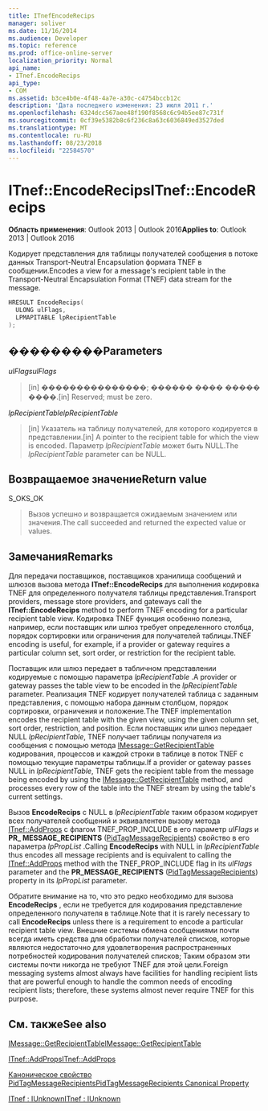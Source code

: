 ```yaml
---
title: ITnefEncodeRecips
manager: soliver
ms.date: 11/16/2014
ms.audience: Developer
ms.topic: reference
ms.prod: office-online-server
localization_priority: Normal
api_name:
- ITnef.EncodeRecips
api_type:
- COM
ms.assetid: b3ce4b0e-4f48-4a7e-a30c-c4754bccb12c
description: 'Дата последнего изменения: 23 июля 2011 г.'
ms.openlocfilehash: 6324dcc567aee48f190f8568c6c94b5ee87c731f
ms.sourcegitcommit: 0cf39e5382b8c6f236c8a63c6036849ed3527ded
ms.translationtype: MT
ms.contentlocale: ru-RU
ms.lasthandoff: 08/23/2018
ms.locfileid: "22584570"
---
```

# <a name="itnefencoderecips"></a><span data-ttu-id="e207b-103">ITnef::EncodeRecips</span><span class="sxs-lookup"><span data-stu-id="e207b-103">ITnef::EncodeRecips</span></span>

  
  
<span data-ttu-id="e207b-104">**Область применения**: Outlook 2013 | Outlook 2016</span><span class="sxs-lookup"><span data-stu-id="e207b-104">**Applies to**: Outlook 2013 | Outlook 2016</span></span> 
  
<span data-ttu-id="e207b-105">Кодирует представления для таблицы получателей сообщения в потоке данных Transport-Neutral Encapsulation формата TNEF в сообщении.</span><span class="sxs-lookup"><span data-stu-id="e207b-105">Encodes a view for a message's recipient table in the Transport-Neutral Encapsulation Format (TNEF) data stream for the message.</span></span>
  
```cpp
HRESULT EncodeRecips(
  ULONG ulFlags,
  LPMAPITABLE lpRecipientTable
);
```

## <a name="parameters"></a><span data-ttu-id="e207b-106">���������</span><span class="sxs-lookup"><span data-stu-id="e207b-106">Parameters</span></span>

 <span data-ttu-id="e207b-107">_ulFlags_</span><span class="sxs-lookup"><span data-stu-id="e207b-107">_ulFlags_</span></span>
  
> <span data-ttu-id="e207b-108">[in] ���������������; ������ ���� ����� ����.</span><span class="sxs-lookup"><span data-stu-id="e207b-108">[in] Reserved; must be zero.</span></span>
    
 <span data-ttu-id="e207b-109">_lpRecipientTable_</span><span class="sxs-lookup"><span data-stu-id="e207b-109">_lpRecipientTable_</span></span>
  
> <span data-ttu-id="e207b-110">[in] Указатель на таблицу получателей, для которого кодируется в представлении.</span><span class="sxs-lookup"><span data-stu-id="e207b-110">[in] A pointer to the recipient table for which the view is encoded.</span></span> <span data-ttu-id="e207b-111">Параметр _lpRecipientTable_ может быть NULL.</span><span class="sxs-lookup"><span data-stu-id="e207b-111">The  _lpRecipientTable_ parameter can be NULL.</span></span> 
    
## <a name="return-value"></a><span data-ttu-id="e207b-112">Возвращаемое значение</span><span class="sxs-lookup"><span data-stu-id="e207b-112">Return value</span></span>

<span data-ttu-id="e207b-113">S_OK</span><span class="sxs-lookup"><span data-stu-id="e207b-113">S_OK</span></span> 
  
> <span data-ttu-id="e207b-114">Вызов успешно и возвращается ожидаемым значением или значения.</span><span class="sxs-lookup"><span data-stu-id="e207b-114">The call succeeded and returned the expected value or values.</span></span>
    
## <a name="remarks"></a><span data-ttu-id="e207b-115">Замечания</span><span class="sxs-lookup"><span data-stu-id="e207b-115">Remarks</span></span>

<span data-ttu-id="e207b-116">Для передачи поставщиков, поставщиков хранилища сообщений и шлюзов вызова метода **ITnef::EncodeRecips** для выполнения кодировка TNEF для определенного получателя таблицы представления.</span><span class="sxs-lookup"><span data-stu-id="e207b-116">Transport providers, message store providers, and gateways call the **ITnef::EncodeRecips** method to perform TNEF encoding for a particular recipient table view.</span></span> <span data-ttu-id="e207b-117">Кодировка TNEF функция особенно полезна, например, если поставщик или шлюз требует определенного столбца, порядок сортировки или ограничения для получателей таблицы.</span><span class="sxs-lookup"><span data-stu-id="e207b-117">TNEF encoding is useful, for example, if a provider or gateway requires a particular column set, sort order, or restriction for the recipient table.</span></span> 
  
<span data-ttu-id="e207b-118">Поставщик или шлюз передает в табличном представлении кодируемые с помощью параметра _lpRecipientTable_ .</span><span class="sxs-lookup"><span data-stu-id="e207b-118">A provider or gateway passes the table view to be encoded in the  _lpRecipientTable_ parameter.</span></span> <span data-ttu-id="e207b-119">Реализация TNEF кодирует получателей таблица с заданным представления, с помощью набора данным столбцом, порядок сортировки, ограничения и положение.</span><span class="sxs-lookup"><span data-stu-id="e207b-119">The TNEF implementation encodes the recipient table with the given view, using the given column set, sort order, restriction, and position.</span></span> <span data-ttu-id="e207b-120">Если поставщик или шлюз передает NULL _lpRecipientTable_, TNEF получает таблицы получателя из сообщения с помощью метода [IMessage::GetRecipientTable](imessage-getrecipienttable.md) кодирования, процессов и каждой строки в таблице в поток TNEF с помощью текущие параметры таблицы.</span><span class="sxs-lookup"><span data-stu-id="e207b-120">If a provider or gateway passes NULL in  _lpRecipientTable_, TNEF gets the recipient table from the message being encoded by using the [IMessage::GetRecipientTable](imessage-getrecipienttable.md) method, and processes every row of the table into the TNEF stream by using the table's current settings.</span></span> 
  
<span data-ttu-id="e207b-121">Вызов **EncodeRecips** с NULL в _lpRecipientTable_ таким образом кодирует всех получателей сообщений и эквивалентен вызову метода [ITnef::AddProps](itnef-addprops.md) с флагом TNEF_PROP_INCLUDE в его параметр _ulFlags_ и **PR_ MESSAGE_RECIPIENTS** ([PidTagMessageRecipients](pidtagmessagerecipients-canonical-property.md)) свойство в его параметра _lpPropList_ .</span><span class="sxs-lookup"><span data-stu-id="e207b-121">Calling **EncodeRecips** with NULL in  _lpRecipientTable_ thus encodes all message recipients and is equivalent to calling the [ITnef::AddProps](itnef-addprops.md) method with the TNEF_PROP_INCLUDE flag in its  _ulFlags_ parameter and the **PR_MESSAGE_RECIPIENTS** ([PidTagMessageRecipients](pidtagmessagerecipients-canonical-property.md)) property in its  _lpPropList_ parameter.</span></span> 
  
<span data-ttu-id="e207b-122">Обратите внимание на то, что это редко необходимо для вызова **EncodeRecips** , если не требуется для кодирования представление определенного получателя в таблице.</span><span class="sxs-lookup"><span data-stu-id="e207b-122">Note that it is rarely necessary to call **EncodeRecips** unless there is a requirement to encode a particular recipient table view.</span></span> <span data-ttu-id="e207b-123">Внешние системы обмена сообщениями почти всегда иметь средства для обработки получателей списков, которые являются недостаточно для удовлетворения распространенных потребностей кодирования получателей списков; Таким образом эти системы почти никогда не требуют TNEF для этой цели.</span><span class="sxs-lookup"><span data-stu-id="e207b-123">Foreign messaging systems almost always have facilities for handling recipient lists that are powerful enough to handle the common needs of encoding recipient lists; therefore, these systems almost never require TNEF for this purpose.</span></span> 
  
## <a name="see-also"></a><span data-ttu-id="e207b-124">См. также</span><span class="sxs-lookup"><span data-stu-id="e207b-124">See also</span></span>



[<span data-ttu-id="e207b-125">IMessage::GetRecipientTable</span><span class="sxs-lookup"><span data-stu-id="e207b-125">IMessage::GetRecipientTable</span></span>](imessage-getrecipienttable.md)
  
[<span data-ttu-id="e207b-126">ITnef::AddProps</span><span class="sxs-lookup"><span data-stu-id="e207b-126">ITnef::AddProps</span></span>](itnef-addprops.md)
  
[<span data-ttu-id="e207b-127">Каноническое свойство PidTagMessageRecipients</span><span class="sxs-lookup"><span data-stu-id="e207b-127">PidTagMessageRecipients Canonical Property</span></span>](pidtagmessagerecipients-canonical-property.md)
  
[<span data-ttu-id="e207b-128">ITnef : IUnknown</span><span class="sxs-lookup"><span data-stu-id="e207b-128">ITnef : IUnknown</span></span>](itnefiunknown.md)

